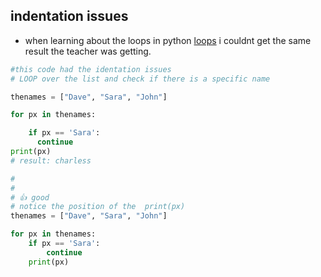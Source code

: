## indentation issues

- when learning about the loops in python [loops](./15_loops.md) i couldnt get the same result the teacher was getting.

```python
#this code had the identation issues
# LOOP over the list and check if there is a specific name

thenames = ["Dave", "Sara", "John"]

for px in thenames:

    if px == 'Sara':
      continue
print(px)
# result: charless

#
#
# 👍 good
# notice the position of the  print(px)
thenames = ["Dave", "Sara", "John"]

for px in thenames:
    if px == 'Sara':
        continue
    print(px)

```
